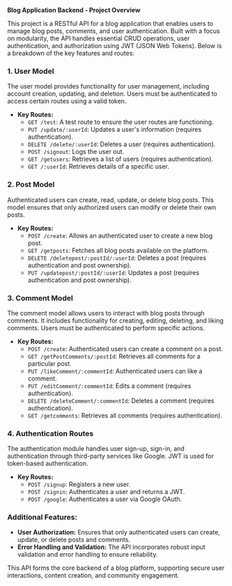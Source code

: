 **Blog Application Backend - Project Overview**

This project is a RESTful API for a blog application that enables users to manage blog posts, comments, and user authentication. Built with a focus on modularity, the API handles essential CRUD operations, user authentication, and authorization using JWT (JSON Web Tokens). Below is a breakdown of the key features and routes:

### 1. **User Model**
The user model provides functionality for user management, including account creation, updating, and deletion. Users must be authenticated to access certain routes using a valid token.

- **Key Routes:**
  - `GET /test`: A test route to ensure the user routes are functioning.
  - `PUT /update/:userId`: Updates a user's information (requires authentication).
  - `DELETE /delete/:userId`: Deletes a user (requires authentication).
  - `POST /signout`: Logs the user out.
  - `GET /getusers`: Retrieves a list of users (requires authentication).
  - `GET /:userId`: Retrieves details of a specific user.

### 2. **Post Model**
Authenticated users can create, read, update, or delete blog posts. This model ensures that only authorized users can modify or delete their own posts.

- **Key Routes:**
  - `POST /create`: Allows an authenticated user to create a new blog post.
  - `GET /getposts`: Fetches all blog posts available on the platform.
  - `DELETE /deletepost/:postId/:userId`: Deletes a post (requires authentication and post ownership).
  - `PUT /updatepost/:postId/:userId`: Updates a post (requires authentication and post ownership).

### 3. **Comment Model**
The comment model allows users to interact with blog posts through comments. It includes functionality for creating, editing, deleting, and liking comments. Users must be authenticated to perform specific actions.

- **Key Routes:**
  - `POST /create`: Authenticated users can create a comment on a post.
  - `GET /getPostComments/:postId`: Retrieves all comments for a particular post.
  - `PUT /likeComment/:commentId`: Authenticated users can like a comment.
  - `PUT /editComment/:commentId`: Edits a comment (requires authentication).
  - `DELETE /deleteComment/:commentId`: Deletes a comment (requires authentication).
  - `GET /getcomments`: Retrieves all comments (requires authentication).

### 4. **Authentication Routes**
The authentication module handles user sign-up, sign-in, and authentication through third-party services like Google. JWT is used for token-based authentication.

- **Key Routes:**
  - `POST /signup`: Registers a new user.
  - `POST /signin`: Authenticates a user and returns a JWT.
  - `POST /google`: Authenticates a user via Google OAuth.

### **Additional Features:**
- **User Authorization:** Ensures that only authenticated users can create, update, or delete posts and comments.
- **Error Handling and Validation:** The API incorporates robust input validation and error handling to ensure reliability.

This API forms the core backend of a blog platform, supporting secure user interactions, content creation, and community engagement.
